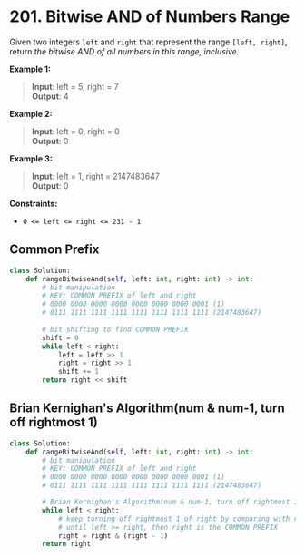 # 201. Bitwise AND of Numbers Range


Given two integers `left` and `right` that represent the range `[left, right]`, return *the bitwise AND of all numbers in this range, inclusive.*


**Example 1:**

>**Input**: left = 5, right = 7  
**Output**: 4  

**Example 2:**

>**Input**: left = 0, right = 0  
**Output**: 0  

**Example 3:**

>**Input**: left = 1, right = 2147483647  
**Output**: 0  
 

**Constraints:**

* `0 <= left <= right <= 231 - 1`


## Common Prefix

```python
class Solution:
    def rangeBitwiseAnd(self, left: int, right: int) -> int:
        # bit manipulation
        # KEY: COMMON PREFIX of left and right
        # 0000 0000 0000 0000 0000 0000 0000 0001 (1)
        # 0111 1111 1111 1111 1111 1111 1111 1111 (2147483647)
        
        # bit shifting to find COMMON PREFIX
        shift = 0
        while left < right:
            left = left >> 1
            right = right >> 1
            shift += 1
        return right << shift
```

## Brian Kernighan's Algorithm(num & num-1, turn off rightmost 1)

```python
class Solution:
    def rangeBitwiseAnd(self, left: int, right: int) -> int:
        # bit manipulation
        # KEY: COMMON PREFIX of left and right
        # 0000 0000 0000 0000 0000 0000 0000 0001 (1)
        # 0111 1111 1111 1111 1111 1111 1111 1111 (2147483647)

        # Brian Kernighan's Algorithm(num & num-1, turn off rightmost 1)
        while left < right:
            # keep turning off rightmost 1 of right by comparing with right - 1
            # until left >= right, then right is the COMMON PREFIX
            right = right & (right - 1)
        return right
```
